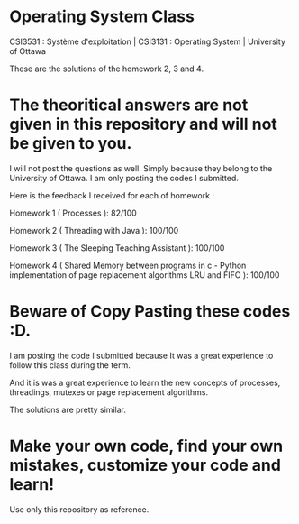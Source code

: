 # Operating System Class

CSI3531 : Système d'exploitation | CSI3131 : Operating System | University of Ottawa  

These are the solutions of the homework 2, 3 and 4. 

# The theoritical answers are not given in this repository and will not be given to you. 

I will not post the questions as well. 
Simply because they belong to the University of Ottawa. 
I am only posting the codes I submitted. 


Here is the feedback I received for each of homework :

Homework 1 ( Processes ): 82/100 

Homework 2 ( Threading with Java ): 100/100 

Homework 3 ( The Sleeping Teaching Assistant ): 100/100 

Homework 4 ( Shared Memory between programs in c - Python implementation of page replacement algorithms LRU and FIFO ): 100/100

# Beware of Copy Pasting these codes  :D. 

I am posting the code I submitted because It was a great experience to follow this class
during the term. 

And it is was a great experience to learn the new concepts of processes, threadings, mutexes or page replacement algorithms.

The solutions are pretty similar. 

# Make your own code, find your own mistakes, customize your code and learn!

Use only this repository as reference. 








